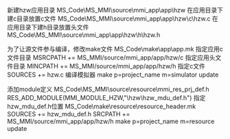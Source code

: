 新建hzw应用目录
MS_Code\MS_MMI\source\mmi_app\app\hzw
在应用目录下建c目录放置c文件
MS_Code\MS_MMI\source\mmi_app\app\hzw\c\hzw.c
在应用目录下建h目录放置头文件
MS_Code\MS_MMI\source\mmi_app\app\hzw\h\hzw.h

为了让源文件参与编译，修改make文件
MS_Code\make\app\app.mk
指定应用c文件目录
MSRCPATH         += MS_MMI/source/mmi_app/app/hzw/c
指定应用头文件目录
MINCPATH         += MS_MMI/source/mmi_app/app/hzw/h
指定c文件
SOURCES        += hzw.c
编译模拟器
make p=project_name m=simulator update

添加module定义
MS_Code\MS_MMI\source\resource\mmi_res_prj_def.h
RES_ADD_MODULE(MMI_MODULE_HZW,"\\hzw\\hzw_mdu_def.h")
指定hzw_mdu_def.h位置
MS_Code\make\resource\resource_header.mk
SOURCES         += hzw_mdu_def.h
SRCPATH  += MS_MMI/source/mmi_app/app/hzw/h
make p=project_name m=resource update
